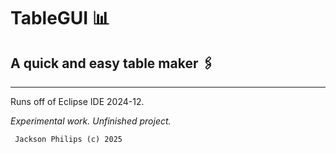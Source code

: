 # TableGUI 📊

## A quick and easy table maker 🖇️
___
Runs off of Eclipse IDE 2024-12.

*Experimental work. Unfinished project.*

` Jackson Philips (c) 2025`
